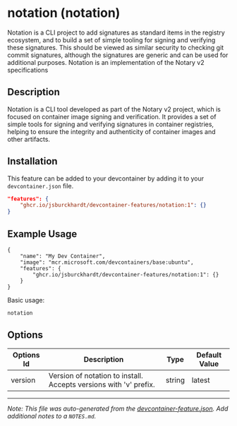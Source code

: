 
# notation (notation)

Notation is a CLI project to add signatures as standard items in the registry ecosystem, and to build a set of simple tooling for signing and verifying these signatures. This should be viewed as similar security to checking git commit signatures, although the signatures are generic and can be used for additional purposes. Notation is an implementation of the Notary v2 specifications

## Description

Notation is a CLI tool developed as part of the Notary v2 project, which is focused on container image signing and verification. It provides a set of simple tools for signing and verifying signatures in container registries, helping to ensure the integrity and authenticity of container images and other artifacts.

## Installation

This feature can be added to your devcontainer by adding it to your `devcontainer.json` file.

```json
"features": {
    "ghcr.io/jsburckhardt/devcontainer-features/notation:1": {}
}
```

## Example Usage

```jsonc
{
    "name": "My Dev Container",
    "image": "mcr.microsoft.com/devcontainers/base:ubuntu",
    "features": {
        "ghcr.io/jsburckhardt/devcontainer-features/notation:1": {}
    }
}
```

Basic usage:

```bash
notation
```

## Options

| Options Id | Description | Type | Default Value |
|-----|-----|-----|-----|
| version | Version of notation to install. Accepts versions with 'v' prefix. | string | latest |



---

_Note: This file was auto-generated from the [devcontainer-feature.json](https://github.com/jsburckhardt/devcontainer-features/blob/main/src/notation/devcontainer-feature.json).  Add additional notes to a `NOTES.md`._
